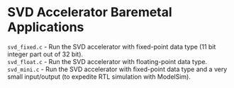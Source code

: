 SVD Accelerator Baremetal Applications
======================================

`svd_fixed.c` - Run the SVD accelerator with fixed-point data type (11 bit integer part out of 32 bit).\
`svd_float.c` - Run the SVD accelerator with floating-point data type.\
`svd_mini.c` - Run the SVD accelerator with fixed-point data type and a very small input/output (to expedite RTL simulation with ModelSim).
